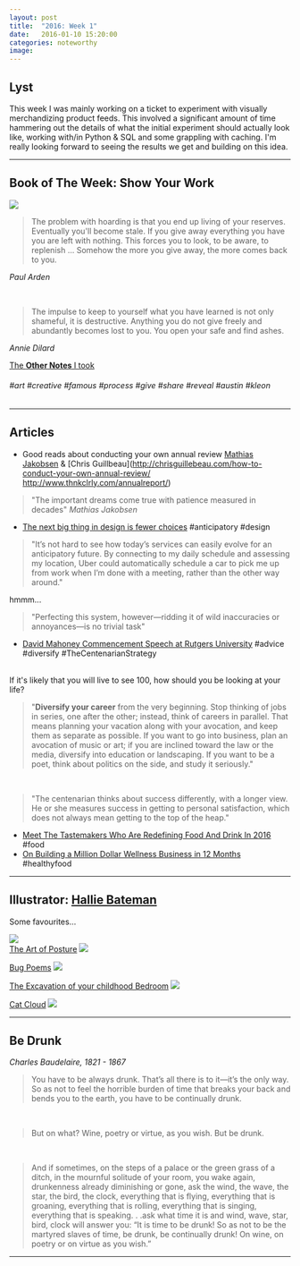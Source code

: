 ```yaml
---
layout: post
title:  "2016: Week 1"
date:   2016-01-10 15:20:00
categories: noteworthy
image:
---
```


## Lyst
This week I was mainly working on a ticket to experiment with visually merchandizing product feeds. 
This involved a significant amount of time hammering out the details of what the initial experiment should actually look like, working with/in Python & SQL and some grappling with caching.
I'm really looking forward to seeing the results we get and building on this idea. 

--------------------
## Book of The Week: Show Your Work

![](/assets/article_images/2016-01-01-show-your-work/showyourwork.jpg)

> The problem with hoarding is that you end up living of your reserves. Eventually you'll become stale. If you give away everything you have you are left with nothing. This forces you to look, to be aware, to replenish ... Somehow the more you give away, the more comes back to you. 

<cite>Paul Arden </cite>

<br>

> The impulse to keep to yourself what you have learned is not only shameful, it is destructive. Anything you do not give freely and abundantly becomes lost to you. You open your safe and find ashes. 

<cite>Annie Dilard</cite>

[The **Other Notes** I took](http://csharpd.github.io/book/2016/01/01/show-your-work.html)

###### #art #creative #famous #process #give #share #reveal #austin #kleon

-----------------

## Articles
+ Good reads about conducting your own annual review [Mathias Jakobsen](http://www.thnkclrly.com/annualreport/) & [Chris Guillbeau](http://chrisguillebeau.com/how-to-conduct-your-own-annual-review/
http://www.thnkclrly.com/annualreport/)

> "The important dreams come true with patience measured in decades" <cite>Mathias Jakobsen</cite>

+ [The next big thing in design is fewer choices](http://www.fastcodesign.com/3045039/the-next-big-thing-in-design-fewer-choices) #anticipatory #design 

>"It’s not hard to see how today’s services can easily evolve for an anticipatory future. By connecting to my daily schedule and assessing my location, Uber could automatically schedule a car to pick me up from work when I’m done with a meeting, rather than the other way around."

hmmm...

> "Perfecting this system, however—ridding it of wild inaccuracies or annoyances—is no trivial task"


+ [David Mahoney Commencement Speech at Rutgers University](http://casnocha.com/2008/04/the-centenarian.html) #advice #diversify #TheCentenarianStrategy

<br>
If it's likely that you will live to see 100, how should you be looking at your life?

>"**Diversify your career** from the very beginning. Stop thinking of jobs in series, one after the other; instead, think of careers in parallel. That means planning your vacation along with your avocation, and keep them as separate as possible. 
If you want to go into business, plan an avocation of music or art; if you are inclined toward the law or the media, diversify into education or landscaping. If you want to be a poet, think about politics on the side, and study it seriously."

<br>

>"The centenarian thinks about success differently, with a longer view. He or she measures success in getting to personal satisfaction, which does not always mean getting to the top of the heap."

+ [Meet The Tastemakers Who Are Redefining Food And Drink In 2016](http://www.forbes.com/sites/maggiemcgrath/2016/01/04/30-under-30-meet-the-tastemakers-who-are-redefining-food-and-drink/) #food
+ [On Building a Million Dollar Wellness Business in 12 Months](http://www.welltodolondon.com/peta-shulman-on-building-a-million-dollar-business-goodnessme-box-in-12-months/) #healthyfood

------------------------

## Illustrator: [Hallie Bateman](http://halliebateman.com/)
Some favourites...

![](/assets/article_images/2016-01-10-16week1/whentocloseyoureyes.png)
<br>
[The Art of Posture](http://halliebateman.com/project/the-art-of-posture/)
![](/assets/article_images/2016-01-10-16week1/posture.png)

[Bug Poems](http://www.theawl.com/2015/08/bug-poems)
![](/assets/article_images/2016-01-10-16week1/bugpoem.png)

[The Excavation of your childhood Bedroom](http://halliebateman.com/project/the-excavation-of-your-childhood-bedroom/)
![](/assets/article_images/2016-01-10-16week1/bedroom.png)

[Cat Cloud](http://halliebateman.com/project/cat-cloud/)
![](/assets/article_images/2016-01-10-16week1/catcloud.png)

-----------------------------

## Be Drunk
*Charles Baudelaire, 1821 - 1867*

>You have to be always drunk. That’s all there is to it—it’s the only way. So as not to feel the horrible burden of time that breaks your back and bends you to the earth, you have to be continually drunk.

<br>

>But on what? Wine, poetry or virtue, as you wish. But be drunk.

<br>

>And if sometimes, on the steps of a palace or the green grass of a ditch, in the mournful solitude of your room, you wake again, drunkenness already diminishing or gone, ask the wind, the wave, the star, the bird, the clock, everything that is flying, everything that is groaning, everything that is rolling, everything that is singing, everything that is speaking. . .ask what time it is and wind, wave, star, bird, clock will answer you: “It is time to be drunk! So as not to be the martyred slaves of time, be drunk, be continually drunk! On wine, on poetry or on virtue as you wish.”

---------------------

